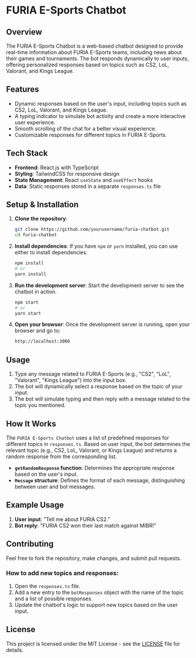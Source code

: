 # FURIA E-Sports Chatbot

## Overview
The FURIA E-Sports Chatbot is a web-based chatbot designed to provide real-time information about FURIA E-Sports teams, including news about their games and tournaments. The bot responds dynamically to user inputs, offering personalized responses based on topics such as CS2, LoL, Valorant, and Kings League.

## Features
- Dynamic responses based on the user's input, including topics such as CS2, LoL, Valorant, and Kings League.
- A typing indicator to simulate bot activity and create a more interactive user experience.
- Smooth scrolling of the chat for a better visual experience.
- Customizable responses for different topics in FURIA E-Sports.

## Tech Stack
- **Frontend**: React.js with TypeScript
- **Styling**: TailwindCSS for responsive design
- **State Management**: React `useState` and `useEffect` hooks
- **Data**: Static responses stored in a separate `responses.ts` file

## Setup & Installation

1. **Clone the repository**:
    ```bash
    git clone https://github.com/yourusername/furia-chatbot.git
    cd furia-chatbot
    ```

2. **Install dependencies**:
    If you have `npm` or `yarn` installed, you can use either to install dependencies.
    ```bash
    npm install
    # or
    yarn install
    ```

3. **Run the development server**:
    Start the development server to see the chatbot in action.
    ```bash
    npm start
    # or
    yarn start
    ```

4. **Open your browser**:
    Once the development server is running, open your browser and go to:
    ```bash
    http://localhost:3000
    ```

## Usage

1. Type any message related to FURIA E-Sports (e.g., "CS2", "LoL", "Valorant", "Kings League") into the input box.
2. The bot will dynamically select a response based on the topic of your input.
3. The bot will simulate typing and then reply with a message related to the topic you mentioned.

## How It Works

The `FURIA E-Sports Chatbot` uses a list of predefined responses for different topics in `responses.ts`. Based on user input, the bot determines the relevant topic (e.g., CS2, LoL, Valorant, or Kings League) and returns a random response from the corresponding list.

- **`getRandomResponse` function**: Determines the appropriate response based on the user's input.
- **`Message` structure**: Defines the format of each message, distinguishing between user and bot messages.

## Example Usage

1. **User input**: "Tell me about FURIA CS2."
2. **Bot reply**: "FURIA CS2 won their last match against MIBR!"

## Contributing

Feel free to fork the repository, make changes, and submit pull requests.

### How to add new topics and responses:
1. Open the `responses.ts` file.
2. Add a new entry to the `botResponses` object with the name of the topic and a list of possible responses.
3. Update the chatbot's logic to support new topics based on the user input.

## License

This project is licensed under the MIT License - see the [LICENSE](LICENSE) file for details.
